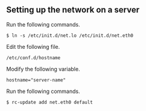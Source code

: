 Setting up the network on a server
----------------------------------
Run the following commands.

    $ ln -s /etc/init.d/net.lo /etc/init.d/net.eth0

Edit the following file.

    /etc/conf.d/hostname

Modify the following variable.

    hostname="server-name"

Run the following commands.

    $ rc-update add net.eth0 default
